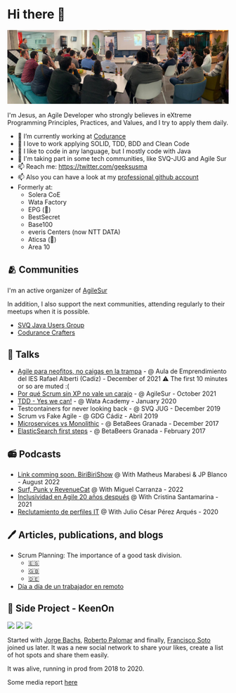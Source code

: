 # Hi there 👋

![Alt text](images/tdd_speech.jpeg)

I'm Jesus, an Agile Developer who strongly believes in eXtreme Programming Principles, Practices, and Values, and I try to apply them daily.

- 🔭 I’m currently working at [Codurance](https://www.codurance.com/about-us/our-people/)
- 💬 I love to work applying SOLID, TDD, BDD and Clean Code
- 🌱 I like to code in any language, but I mostly code with Java
- 👯 I'm taking part in some tech communities, like SVQ-JUG and Agile Sur
- 📫 Reach me: https://twitter.com/geeksusma
- 📫 Also you can have a look at my [professional github account](https://github.com/geeksusma-cdr)
- Formerly at:
  - Solera CoE
  - Wata Factory
  - EPG (:zombie:)
  - BestSecret
  - Base100
  - everis Centers (now NTT DATA)
  - Aticsa (:zombie:)
  - Area 10
  
## :people_hugging: Communities

I'm an active organizer of [AgileSur](https://www.meetup.com/es-ES/agile-sur/)

In addition, I also support the next communities, attending regularly to their meetups when it is possible.

* [SVQ Java Users Group](https://www.meetup.com/svqjug/?_locale=es-ES)
* [Codurance Crafters](https://www.meetup.com/es-ES/codurance-craft-events/)

## :microphone: Talks

* [Agile para neofitos, no caigas en la trampa](https://www.youtube.com/watch?v=URaOdvW-Co0) - @ Aula de Emprendimiento del IES Rafael Alberti (Cadiz) - December of 2021 :warning: The first 10 minutes or so are muted :(
* [Por qué Scrum sin XP no vale un carajo](https://www.youtube.com/watch?v=kccvWjhg9Yw) - @ AgileSur - October 2021
* [TDD - Yes we can!](https://github.com/geeksusma/tdd-example) - @ Wata Academy - January 2020
* Testcontainers for never looking back - @ SVQ JUG - December 2019
* Scrum vs Fake Agile - @ GDG Cádiz - Abril 2019
* [Microservices vs Monolithic](https://www.youtube.com/watch?v=EBrudXtdsmY) - @ BetaBees Granada - December 2017
* [ElasticSearch first steps](https://www.youtube.com/watch?v=z0HQJfdpRV0) - @ BetaBeers Granada - February 2017

## :radio: Podcasts

* [Link comming soon. BiriBiriShow]() @ With Matheus Marabesi & JP Blanco - August 2022
* [Surf, Punk y RevenueCat](https://trabajoenremoto.com/podcast/surf-punk-revenue-cat) @ With Miguel Carranza - 2022
* [Inclusividad en Agile 20 años después](https://trabajoenremoto.com/podcast/surf-punk-revenue-cat) @ With Cristina Santamarina - 2021
* [Reclutamiento de perfiles IT](https://trabajoenremoto.com/podcast/reclutamiento-perfiles-it) @ With Julio César Pérez Arqués - 2020

## :pen: Articles, publications, and blogs

* Scrum Planning: The importance of a good task division.
  * [:es:](https://wata.es/es/scrum-planning-la-importancia-de-un-buen-tasking/)
  * [:uk:](https://wata.es/scrum-planning-the-importance-of-good-task-division/)
  * [:de:](https://wata.es/de/scrum-planning-die-bedeutung-einer-guten-aufgabenteilung/)
* [Día a día de un trabajador en remoto](https://trabajoenremoto.com/blog/dia-de-un-trabajador-remoto-jesus-maria-villar)


## :zombie: Side Project - KeenOn

![](https://is4-ssl.mzstatic.com/image/thumb/Purple113/v4/8e/95/61/8e9561ef-d8ef-f540-a94d-2de774e81c01/pr_source.png/750x750bb.jpeg)
![](https://is5-ssl.mzstatic.com/image/thumb/Purple123/v4/27/cc/d2/27ccd26a-81ff-71ab-7c46-e214f02d69a3/pr_source.png/750x750bb.jpeg)
![](https://is1-ssl.mzstatic.com/image/thumb/Purple113/v4/15/83/6b/15836bd1-c7e6-2896-943d-e0ad404b1cff/pr_source.png/750x750bb.jpeg)


Started with [Jorge Bachs](https://es.linkedin.com/in/jorge-bachs-rubio-7743175b), [Roberto Palomar](https://es.linkedin.com/in/roberto-palomar-ux) and finally, [Francisco Soto](https://es.linkedin.com/in/francisco-jos%C3%A9-soto-portillo-4557382b) joined us later. It was a new social network
to share your likes, create a list of hot spots and share them easily.

It was alive, running in prod from 2018 to 2020.

Some media report [here](https://blog.masmovil.es/keenon-la-aplicacion-para-compartir-lo-que-mas-te-gusta-de-una-ciudad/)
